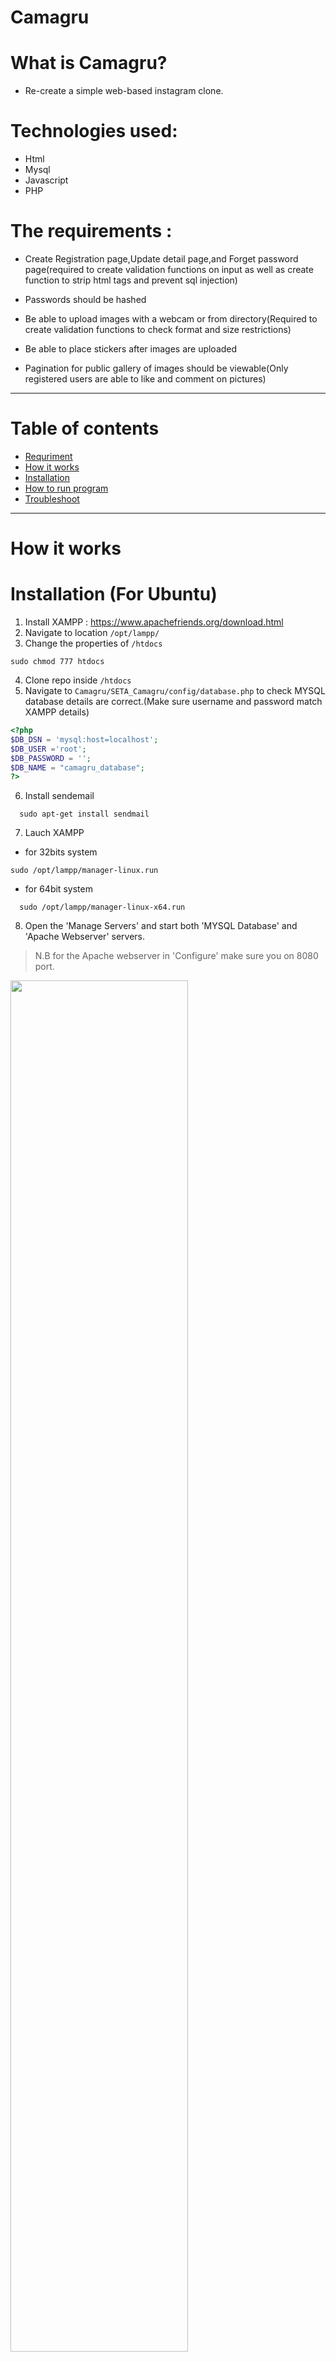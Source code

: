 # Camagru

# What is Camagru?

- Re-create a simple web-based instagram clone.

# Technologies used:
 - Html
 - Mysql
 - Javascript
 - PHP

 # The requirements :
  - Create Registration page,Update detail page,and Forget password page(required to create validation 
functions on input as well as create function to strip html tags and prevent sql injection)
  
  - Passwords should be hashed
  
  - Be able to upload images with a webcam or from directory(Required to create validation functions to 
check format and size restrictions)
  
  - Be able to place stickers after images are uploaded 
  
  - Pagination for public gallery of images should be viewable(Only registered users are able to like and 
comment on pictures)

------
# Table of contents
 - [Requriment](#requirements)
 - [How it works](#how-it-works)
 - [Installation](#installation)
 - [How to run program](#how-to-run-program)
 - [Troubleshoot](#troubleshoot)
------
# How it works
# Installation (For Ubuntu)

1. Install XAMPP : https://www.apachefriends.org/download.html
2. Navigate to location `/opt/lampp/`
3. Change the properties of `/htdocs`
```
sudo chmod 777 htdocs
```
4. Clone repo inside `/htdocs`
5. Navigate to `Camagru/SETA_Camagru/config/database.php` to check MYSQL database details are correct.(Make sure username and password match XAMPP details)
```php
<?php
$DB_DSN = 'mysql:host=localhost';
$DB_USER ='root';
$DB_PASSWORD = '';
$DB_NAME = "camagru_database";
?>
```
6. Install sendemail
```
  sudo apt-get install sendmail
```


7. Lauch XAMPP
- for 32bits system
```
sudo /opt/lampp/manager-linux.run
```
- for 64bit system
```
  sudo /opt/lampp/manager-linux-x64.run
```
8. Open the 'Manage Servers' and start both 'MYSQL Database' and 'Apache Webserver' servers. 
> N.B for the Apache webserver in 'Configure' make sure you on 8080 port.

<img width=75% height=75% src=https://user-images.githubusercontent.com/50704452/105494995-42438a00-5cc4-11eb-911c-26463165bdb4.png>

# How to run program
1. To setup database and tables enter into the browser : `http://127.0.0.1:8080/Camagru/SETA_Camagru/config/setup.php`, you should see the following:


![setup](https://user-images.githubusercontent.com/50704452/105498250-99e3f480-5cc8-11eb-9148-fd2594585e85.png)

2. In the browser enter `http://127.0.0.1:8080/Camagru/SETA_Camagru`. You should see the following:

![index](https://user-images.githubusercontent.com/50704452/105496313-fabdfd80-5cc5-11eb-9782-a48def4a7284.png)

3. To view changes in the database enter in the browser : `http://127.0.0.1:8080/phpmyadmin/` , select `camagru_database`


# Troubleshoot
  


  
